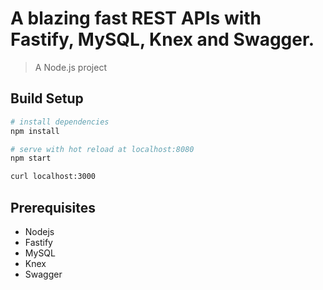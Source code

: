 # A blazing fast REST APIs with Fastify, MySQL, Knex and Swagger.

> A Node.js project

## Build Setup

``` bash
# install dependencies
npm install

# serve with hot reload at localhost:8080
npm start

curl localhost:3000
```
## Prerequisites
- Nodejs
- Fastify
- MySQL
- Knex
- Swagger


